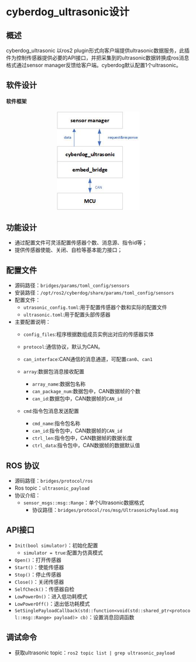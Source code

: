 # cyberdog_ultrasonic设计

##  概述

cyberdog_ultrasonic 以ros2 plugin形式向客户端提供ultrasonic数据服务，此插件为控制传感器提供必要的API接口，并把采集到的ultrasonic数据转换成ros消息格式通过sensor manager反馈给客户端。cyberdog默认配置1个ultrasonic。

## 软件设计

#### 软件框架

<center>

 ![avatar](./image/cyberdog_ultrasonic/cyberdog_ultrasonic.png)

</center>
<!--

#### 数据流开启


<center>

 ![avatar](./image/cyberdog_ultrasonic/cyberdog_ultrasonic_open_flow.png)

</center>


#### 数据流关闭


<center>

 ![avatar](./image/cyberdog_ultrasonic/cyberdog_ultrasonic_close_flow.png)

</center>
-->

## 功能设计

- 通过配置文件可灵活配置传感器个数、消息源、指令id等；
- 提供传感器使能、关闭、自检等基本能力接口；

## 配置文件

- 源码路径：``bridges/params/toml_config/sensors``
- 安装路径：``/opt/ros2/cyberdog/share/params/toml_config/sensors``
- 配置文件：
  - ``utrasonic_config.toml``:用于配置传感器个数和实际的配置文件
  - ``ultrasonic.toml``:用于配置头部传感器
- 主要配置说明：
  - ``config_files``:程序根据数组成员实例出对应的传感器实体
  - ``protocol``:通信协议，默认为CAN。
  - ``can_interface``:CAN通信的消息通道，可配置``can0``、``can1``
  - ``array``:数据包消息接收配置
    - ``array_name``:数据包名称
    - ``can_package_num``:数据包中，CAN数据帧的个数
    - ``can_id``:数据包中，CAN数据帧的``CAN_id``

  - ``cmd``:指令包消息发送配置
    - ``cmd_name``:指令包名称
    - ``can_id``:指令包中，CAN数据帧的``CAN_id``
    - ``ctrl_len``:指令包中，CAN数据帧的数据长度
    - ``ctrl_data``:指令包中，CAN数据帧的数据默认值

## ROS 协议
- 源码路径：``bridges/protocol/ros``
- Ros topic：``ultrasonic_payload``
- 协议介绍：
  - ``sensor_msgs::msg::Range``：单个Ultrasonic数据格式
    - 协议路径：``bridges/protocol/ros/msg/UltrasonicPayload.msg``

## API接口
  - ``Init(bool simulator)``：初始化配置
    - ``simulator = true``:配置为仿真模式
  - ``Open()``：打开传感器
  - ``Start()``：使能传感器
  - ``Stop()``：停止传感器
  - ``Close()``：关闭传感器
  - ``SelfCheck()``：传感器自检
  - ``LowPowerOn()``：进入低功耗模式
  - ``LowPowerOff()``：退出低功耗模式
  - ``SetSinglePayloadCallback(std::function<void(std::shared_ptr<protocol::msg::Range> payload)> cb)``：设置消息回调函数

## 调试命令
  - 获取ultrasonic topic：``ros2 topic list | grep ultrasonic_payload``